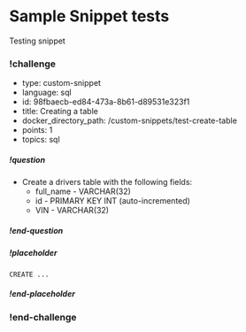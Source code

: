 # Sample Snippet tests

Testing snippet

<!-- >>>>>>>>>>>>>>>>>>>>>> BEGIN CHALLENGE >>>>>>>>>>>>>>>>>>>>>> -->
<!-- Replace everything in square brackets [] and remove brackets  -->

### !challenge

* type: custom-snippet
* language: sql
* id: 98fbaecb-ed84-473a-8b61-d89531e323f1
* title: Creating a table
* docker_directory_path: /custom-snippets/test-create-table
* points: 1
* topics: sql

##### !question

* Create a drivers table with the following fields:
  * full_name - VARCHAR(32)
  * id  - PRIMARY KEY INT (auto-incremented)
  * VIN - VARCHAR(32)
##### !end-question

##### !placeholder

```
CREATE ...
```

##### !end-placeholder

<!-- other optional sections -->
<!-- !hint - !end-hint (markdown, hidden, students click to view) -->
<!-- !rubric - !end-rubric (markdown, instructors can see while scoring a checkpoint) -->
<!-- !explanation - !end-explanation (markdown, students can see after answering correctly) -->

### !end-challenge

<!-- ======================= END CHALLENGE ======================= -->